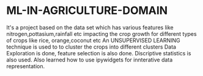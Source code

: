 # ML-IN-AGRICULTURE-DOMAIN

It's a project based on the data set which has various features like nitrogen,pottasium,rainfall etc impacting the crop growth for different types of crops like rice, orange,coconut etc An UNSUPERVISED LEARNING technique is used to to cluster the crops into different clusters Data Exploration is done, feature selection is also done. Discriptive statistics is also used. Also learned how to use ipywidgets for innterative data representation.
